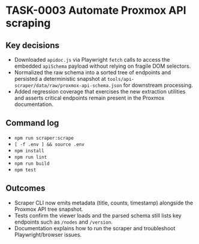 # TASK-0003 Automate Proxmox API scraping

## Key decisions
- Downloaded `apidoc.js` via Playwright `fetch` calls to access the embedded `apiSchema` payload without relying on fragile DOM
  selectors.
- Normalized the raw schema into a sorted tree of endpoints and persisted a deterministic snapshot at
  `tools/api-scraper/data/raw/proxmox-api-schema.json` for downstream processing.
- Added regression coverage that exercises the new extraction utilities and asserts critical endpoints remain present in the
  Proxmox documentation.

## Command log
- `npm run scraper:scrape`
- `[ -f .env ] && source .env`
- `npm install`
- `npm run lint`
- `npm run build`
- `npm test`

## Outcomes
- Scraper CLI now emits metadata (title, counts, timestamp) alongside the Proxmox API tree snapshot.
- Tests confirm the viewer loads and the parsed schema still lists key endpoints such as `/nodes` and `/version`.
- Documentation explains how to run the scraper and troubleshoot Playwright/browser issues.
